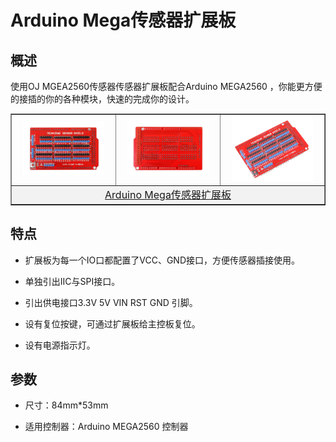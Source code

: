 # Arduino Mega传感器扩展板

## 概述

使用OJ MGEA2560传感器传感器扩展板配合Arduino MEGA2560 ，你能更方便的接插的你的各种模块，快速的完成你的设计。

<table border="1">

<tr>
  <td align="center"><img src="../img/OJZT28/01.jpg" width=85% /></td>
  <td align="center"><img src="../img/OJZT28/02.jpg" width=85% /></td>
  <td align="center"><img src="../img/OJZT28/03.jpg" width=85% /></td>
</tr>
<tr>
  <td style="background-color:rgb(232,232,232,0.5) "colspan="3" align="center"> <a href="https://item.taobao.com/item.htm?id==615144428403"><font style="font-size:16px"> Arduino Mega传感器扩展板</font></a> </td>
</tr>
</table>


## 特点

+ 扩展板为每一个IO口都配置了VCC、GND接口，方便传感器插接使用。

+ 单独引出IIC与SPI接口。

+ 引出供电接口3.3V 5V VIN RST GND 引脚。

+ 设有复位按键，可通过扩展板给主控板复位。

+ 设有电源指示灯。

## 参数

+ 尺寸：84mm*53mm

+ 适用控制器：Arduino MEGA2560 控制器